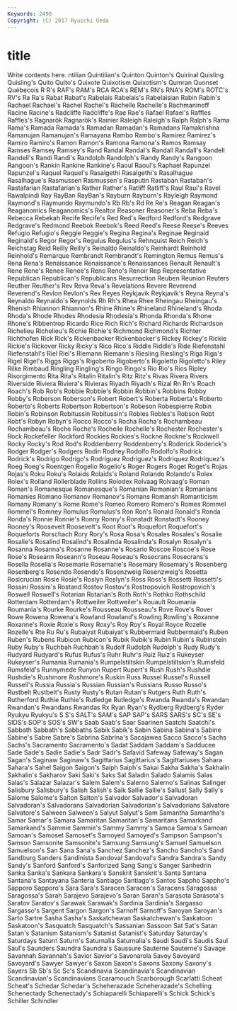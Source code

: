 ```yaml
---
Keywords: 2490 
Copyright: (C) 2017 Ryuichi Ueda
---
```


# title

Write contents here.
ntilian Quintilian's Quinton Quinton's Quirinal Quisling Quisling's Quito Quito's Quixote
Quixotism Quixotism's Qumran Quonset Québecois R R's RAF's RAM's RCA
RCA's REM's RN's RNA's ROM's ROTC's RV's Ra Ra's Rabat
Rabat's Rabelais Rabelais's Rabelaisian Rabin Rabin's Rachael Rachael's Rachel Rachel's
Rachelle Rachelle's Rachmaninoff Racine Racine's Radcliffe Radcliffe's Rae Rae's Rafael
Rafael's Raffles Raffles's Ragnarök Ragnarök's Rainier Raleigh Raleigh's Ralph Ralph's
Rama Rama's Ramada Ramada's Ramadan Ramadan's Ramadans Ramakrishna Ramanujan Ramanujan's
Ramayana Rambo Rambo's Ramirez Ramirez's Ramiro Ramiro's Ramon Ramon's Ramona
Ramona's Ramos Ramsay Ramses Ramsey Ramsey's Rand Randal Randal's Randall
Randall's Randell Randell's Randi Randi's Randolph Randolph's Randy Randy's Rangoon
Rangoon's Rankin Rankine Rankine's Raoul Raoul's Raphael Rapunzel Rapunzel's Raquel
Raquel's Rasalgethi Rasalgethi's Rasalhague Rasalhague's Rasmussen Rasmussen's Rasputin Rastaban Rastaban's
Rastafarian Rastafarian's Rather Rather's Ratliff Ratliff's Raul Raul's Ravel Rawalpindi
Ray RayBan RayBan's Rayburn Rayburn's Rayleigh Raymond Raymond's Raymundo Raymundo's
Rb Rb's Rd Re Re's Reagan Reagan's Reaganomics Reaganomics's Realtor
Reasoner Reasoner's Reba Reba's Rebecca Rebekah Recife Recife's Red Red's
Redford Redford's Redgrave Redgrave's Redmond Reebok Reebok's Reed Reed's Reese
Reese's Reeves Refugio Refugio's Reggie Reggie's Regina Regina's Reginae Reginald
Reginald's Regor Regor's Regulus Regulus's Rehnquist Reich Reich's Reichstag Reid
Reilly Reilly's Reinaldo Reinaldo's Reinhardt Reinhold Reinhold's Remarque Rembrandt Rembrandt's
Remington Remus Remus's Rena Rena's Renaissance Renaissance's Renaissances Renault Renault's
Rene Rene's Renee Renee's Reno Reno's Renoir Rep Representative Republican
Republican's Republicans Resurrection Reuben Reunion Reuters Reuther Reuther's Rev Reva
Reva's Revelations Revere Reverend Reverend's Revlon Revlon's Rex Reyes Reykjavik
Reykjavik's Reyna Reyna's Reynaldo Reynaldo's Reynolds Rh Rh's Rhea Rhee
Rheingau Rheingau's Rhenish Rhiannon Rhiannon's Rhine Rhine's Rhineland Rhineland's Rhoda
Rhoda's Rhode Rhodes Rhodesia Rhodesia's Rhonda Rhonda's Rhone Rhone's Ribbentrop
Ricardo Rice Rich Rich's Richard Richards Richardson Richelieu Richelieu's Richie
Richie's Richmond Richmond's Richter Richthofen Rick Rick's Rickenbacker Rickenbacker's Rickey
Rickey's Rickie Rickie's Rickover Ricky Ricky's Rico Rico's Riddle Riddle's
Ride Riefenstahl Riefenstahl's Riel Riel's Riemann Riemann's Riesling Riesling's Riga
Riga's Rigel Rigel's Riggs Riggs's Rigoberto Rigoberto's Rigoletto Rigoletto's Riley
Rilke Rimbaud Ringling Ringling's Ringo Ringo's Rio Rio's Rios Ripley
Risorgimento Rita Rita's Ritalin Ritalin's Ritz Ritz's Rivas Rivera Rivers
Riverside Riviera Riviera's Rivieras Riyadh Riyadh's Rizal Rn Rn's Roach
Roach's Rob Rob's Robbie Robbie's Robbin Robbin's Robbins Robby Robby's
Roberson Roberson's Robert Robert's Roberta Roberta's Roberto Roberto's Roberts Robertson
Robertson's Robeson Robespierre Robin Robin's Robinson Robitussin Robitussin's Robles Robles's
Robson Robt Robt's Robyn Robyn's Rocco Rocco's Rocha Rocha's Rochambeau
Rochambeau's Roche Roche's Rochelle Rochelle's Rochester Rochester's Rock Rockefeller Rockford
Rockies Rockies's Rockne Rockne's Rockwell Rocky Rocky's Rod Rod's Roddenberry
Roddenberry's Roderick Roderick's Rodger Rodger's Rodgers Rodin Rodney Rodolfo Rodolfo's
Rodrick Rodrick's Rodrigo Rodrigo's Rodriguez Rodriguez's Rodriquez Rodriquez's Roeg Roeg's
Roentgen Rogelio Rogelio's Roger Rogers Roget Roget's Rojas Rojas's Roku
Roku's Rolaids Rolaids's Roland Rolando Rolando's Rolex Rolex's Rolland Rollerblade
Rollins Rolodex Rolvaag Rolvaag's Roman Roman's Romanesque Romanesque's Romanian Romanian's
Romanians Romanies Romano Romanov Romanov's Romans Romansh Romanticism Romany Romany's
Rome Rome's Romeo Romero Romero's Romes Rommel Rommel's Romney Romulus
Romulus's Ron Ron's Ronald Ronald's Ronda Ronda's Ronnie Ronnie's Ronny
Ronny's Ronstadt Ronstadt's Rooney Rooney's Roosevelt Roosevelt's Root Root's Roquefort
Roquefort's Roqueforts Rorschach Rory Rory's Rosa Rosa's Rosales Rosales's Rosalie
Rosalie's Rosalind Rosalind's Rosalinda Rosalinda's Rosalyn Rosalyn's Rosanna Rosanna's Rosanne
Rosanne's Rosario Roscoe Roscoe's Rose Rose's Roseann Roseann's Roseau Roseau's
Rosecrans Rosecrans's Rosella Rosella's Rosemarie Rosemarie's Rosemary Rosemary's Rosenberg Rosenberg's
Rosendo Rosendo's Rosenzweig Rosenzweig's Rosetta Rosicrucian Rosie Rosie's Roslyn Roslyn's
Ross Ross's Rossetti Rossetti's Rossini Rossini's Rostand Rostov Rostov's Rostropovich
Rostropovich's Roswell Roswell's Rotarian Rotarian's Roth Roth's Rothko Rothschild Rotterdam
Rotterdam's Rottweiler Rottweiler's Rouault Roumania Roumania's Rourke Rourke's Rousseau Rousseau's
Rove Rove's Rover Rowe Rowena Rowena's Rowland Rowland's Rowling Rowling's
Roxanne Roxanne's Roxie Roxie's Roxy Roxy's Roy Roy's Royal Royce
Rozelle Rozelle's Rte Ru Ru's Rubaiyat Rubaiyat's Rubbermaid Rubbermaid's Ruben
Ruben's Rubens Rubicon Rubicon's Rubik Rubik's Rubin Rubin's Rubinstein Ruby
Ruby's Ruchbah Ruchbah's Rudolf Rudolph Rudolph's Rudy Rudy's Rudyard Rudyard's
Rufus Rufus's Ruhr Ruhr's Ruiz Ruiz's Rukeyser Rukeyser's Rumania Rumania's
Rumpelstiltskin Rumpelstiltskin's Rumsfeld Rumsfeld's Runnymede Runyon Rupert Rupert's Rush Rush's
Rushdie Rushdie's Rushmore Rushmore's Ruskin Russ Russel Russel's Russell Russell's
Russia Russia's Russian Russian's Russians Russo Russo's Rustbelt Rustbelt's Rusty
Rusty's Rutan Rutan's Rutgers Ruth Ruth's Rutherford Ruthie Ruthie's Rutledge
Rutledge's Rwanda Rwanda's Rwandan Rwandan's Rwandans Rwandas Rx Ryan Ryan's
Rydberg Rydberg's Ryder Ryukyu Ryukyu's S S's SALT's SAM's SAP
SAP's SARS SARS's SC's SE's SIDS's SOP's SOS's SW's Saab
Saab's Saar Saarinen Saatchi Saatchi's Sabbath Sabbath's Sabbaths Sabik Sabik's
Sabin Sabina Sabina's Sabine Sabine's Sabre Sabre's Sabrina Sabrina's Sacajawea
Sacco Sacco's Sachs Sachs's Sacramento Sacramento's Sadat Saddam Saddam's Sadducee
Sade Sade's Sadie Sadie's Sadr Sadr's Safavid Safeway Safeway's Sagan
Sagan's Saginaw Saginaw's Sagittarius Sagittarius's Sagittariuses Sahara Sahara's Sahel Saigon
Saigon's Saiph Saiph's Sakai Sakha Sakha's Sakhalin Sakhalin's Sakharov Saki
Saki's Saks Sal Saladin Salado Salamis Salas Salas's Salazar Salazar's
Salem Salem's Salerno Salerno's Salinas Salinger Salisbury Salisbury's Salish Salish's
Salk Sallie Sallie's Sallust Sally Sally's Salome Salome's Salton Salton's
Salvador Salvador's Salvadoran Salvadoran's Salvadorans Salvadorian Salvadorian's Salvadorians Salvatore Salvatore's
Salween Salween's Salyut Salyut's Sam Samantha Samantha's Samar Samar's Samara
Samaritan Samaritan's Samaritans Samarkand Samarkand's Sammie Sammie's Sammy Sammy's Samoa
Samoa's Samoan Samoan's Samoset Samoset's Samoyed Samoyed's Sampson Sampson's Samson
Samsonite Samsonite's Samsung Samsung's Samuel Samuelson Samuelson's San Sana Sana's
Sanchez Sanchez's Sancho Sancho's Sand Sandburg Sanders Sandinista Sandoval Sandoval's
Sandra Sandra's Sandy Sandy's Sanford Sanford's Sanforized Sang Sang's Sanger
Sanhedrin Sanka Sanka's Sankara Sankara's Sanskrit Sanskrit's Santa Santana Santana's
Santayana Santeria Santiago Santiago's Santos Sappho Sappho's Sapporo Sapporo's Sara
Sara's Saracen Saracen's Saracens Saragossa Saragossa's Sarah Sarajevo Sarajevo's Saran
Saran's Sarasota Sarasota's Saratov Saratov's Sarawak Sarawak's Sardinia Sardinia's Sargasso
Sargasso's Sargent Sargon Sargon's Sarnoff Sarnoff's Saroyan Saroyan's Sarto Sartre
Sasha Sasha's Saskatchewan Saskatchewan's Saskatoon Saskatoon's Sasquatch Sasquatch's Sassanian Sassoon
Sat Sat's Satan Satan's Satanism Satanism's Satanist Satanist's Saturday Saturday's
Saturdays Saturn Saturn's Saturnalia Saturnalia's Saudi Saudi's Saudis Saul Saul's
Saunders Saundra Saundra's Saussure Sauterne Sauterne's Savage Savannah Savannah's Savior
Savior's Savonarola Savoy Savoyard Savoyard's Sawyer Sawyer's Saxon Saxon's Saxons
Saxony Saxony's Sayers Sb Sb's Sc Sc's Scandinavia Scandinavia's Scandinavian
Scandinavian's Scandinavians Scaramouch Scarborough Scarlatti Scheat Scheat's Schedar Schedar's Scheherazade
Scheherazade's Schelling Schenectady Schenectady's Schiaparelli Schiaparelli's Schick Schick's Schiller Schindler
